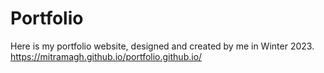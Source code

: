 # Portfolio

Here is my portfolio website, designed and created by me in Winter 2023.
https://mitramagh.github.io/portfolio.github.io/
